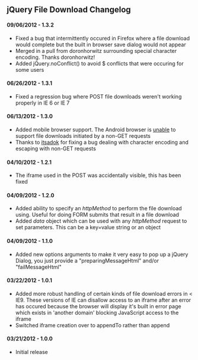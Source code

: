 <h2>jQuery File Download Changelog</h2>

<h4>09/06/2012 - 1.3.2</h4>
<ul>
    <li>Fixed a bug that intermittently occured in Firefox where a file download would complete but the built in browser save dialog would not appear</li>
	<li>Merged in a pull from doronhorwitz surrounding special character encoding. Thanks doronhorwitz!</li>
	<li>Added jQuery.noConflict() to avoid $ conflicts that were occuring for some users</li>
</ul>

<h4>06/26/2012 - 1.3.1</h4>
<ul>
    <li>Fixed a regression bug where POST file downloads weren't working properly in IE 6 or IE 7</li>
</ul>

<h4>06/13/2012 - 1.3.0</h4>
<ul>
    <li>Added mobile browser support. The Android browser is <a href="http://code.google.com/p/android/issues/detail?id=1780">unable</a> to support file downloads initiated by a non-GET requests</li>
	<li>Thanks to <a href="https://github.com/itsadok">itsadok</a> for fixing a bug dealing with character encoding and escaping with non-GET requests</li>
</ul>

<h4>04/10/2012 - 1.2.1</h4>
<ul>
    <li>The iframe used in the POST was accidentally visible, this has been fixed</li>
</ul>

<h4>04/09/2012 - 1.2.0</h4>
<ul>
    <li>Added ability to specify an <i>httpMethod</i> to perform the file download using. Useful for doing FORM submits that result in a file download</li>
    <li>Added <i>data</i> object which can be used with any <i>httpMethod</i> request to set parameters. This can be a key=value string or an object</li>
</ul>
<h4>04/09/2012 - 1.1.0</h4>
<ul>
    <li>Added new options arguments to make it very easy to pop up a jQuery Dialog, you just provide a "preparingMessageHtml" and/or "failMessageHtml"</li>
</ul>
<h4>03/22/2012 - 1.0.1</h4>
<ul>
    <li>Added more robust handling of certain kinds of file download errors in &lt; IE9. These versions of IE can disallow access to an iframe after an error has occured because the browser will display it's built in error page
        which exists in 'another domain' blocking JavaScript access to the iframe</li>
    <li>Switched iframe creation over to appendTo rather than append</li>
</ul>

<h4>03/21/2012 - 1.0.0</h4>
<ul>
    <li>Initial release</li>
</ul>
